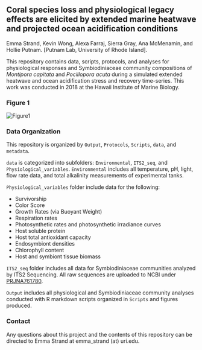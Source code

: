 ## Coral species loss and physiological legacy effects are elicited by extended marine heatwave and projected ocean acidification conditions

Emma Strand, Kevin Wong, Alexa Farraj, Sierra Gray, Ana McMenamin, and Hollie Putnam. [Putnam Lab, University of Rhode Island]. 

This repository contains data, scripts, protocols, and analyses for physiological responses and Symbiodiniaceae community compositions of *Montipora capitata* and *Pocillopora acuta* during a simulated extended heatwave and ocean acidification stress and recovery time-series. This work was conducted in 2018 at the Hawaii Institute of Marine Biology. 

### Figure 1

![Figure1](https://github.com/hputnam/Acclim_Dynamics/blob/master/Output/Figures/Manuscript_figures/figure1-v6.png?raw=true)

### Data Organization 

This repository is organized by `Output`, `Protocols`, `Scripts`, `data`, and `metadata`. 

`data` is categorized into subfolders: `Environmental`, `ITS2_seq`, and `Physiological_variables`. `Environmental` includes all temperature, pH, light, flow rate data, and total alkalinity measurements of experimental tanks. 

`Physiological_variables` folder include data for the following:  
- Survivorship   
- Color Score   
- Growth Rates (via Buoyant Weight)  
- Respiration rates  
- Photosynthetic rates and photosynthetic irradiance curves   
- Host soluble protein  
- Host total antioxidant capacity  
- Endosymbiont densities  
- Chlorophyll content   
- Host and symbiont tissue biomass

`ITS2_seq` folder includes all data for Symbiodiniaceae communities analyzed by ITS2 Sequencing. All raw sequences are uploaded to NCBI under [PRJNA761780](https://www.ncbi.nlm.nih.gov/bioproject/PRJNA761780). 

`Output` includes all physiological and Symbiodiniaceae community analyses conducted with R markdown scripts organized in `Scripts` and figures produced. 


### Contact

Any questions about this project and the contents of this repository can be directed to Emma Strand at emma_strand (at) uri.edu.